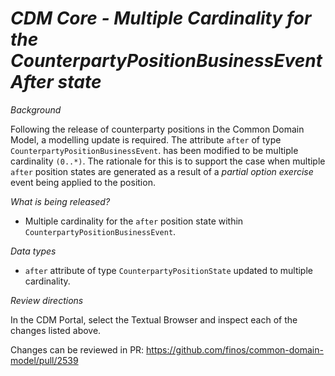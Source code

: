 # _CDM Core - Multiple Cardinality for the CounterpartyPositionBusinessEvent After state_

_Background_

Following the release of counterparty positions in the Common Domain Model, a modelling update is required. The attribute `after` of type `CounterpartyPositionBusinessEvent`. has been modified to be multiple cardinality `(0..*)`. The rationale for this is  to support the case when multiple `after` position states are generated as a result of a _partial option exercise_ event being applied to the position.


_What is being released?_

- Multiple cardinality for the `after` position state within `CounterpartyPositionBusinessEvent`.

_Data types_

- `after` attribute of type `CounterpartyPositionState` updated to multiple cardinality.

_Review directions_

In the CDM Portal, select the Textual Browser and inspect each of the changes listed above.

Changes can be reviewed in PR: https://github.com/finos/common-domain-model/pull/2539